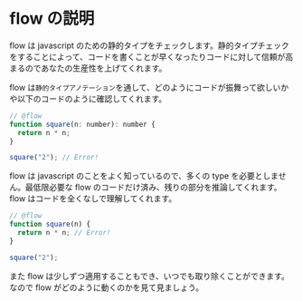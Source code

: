 # flow の説明

flow は javascript のための静的タイプをチェックします。静的タイプチェックをすることによって、コードを書くことが早くなったりコードに対して信頼が高まるのであなたの生産性を上げてくれます。

flow は`静的タイプアノテーション`を通して、どのようにコードが振舞って欲しいかや以下のコードのように確認してくれます。

```javascript
// @flow
function square(n: number): number {
  return n * n;
}

square("2"); // Error!
```

flow は javascript のことをよく知っているので、多くの type を必要としません。最低限必要な flow のコードだけ済み、残りの部分を推論してくれます。flow はコードを全くなしで理解してくれます。

```javascript
// @flow
function square(n) {
  return n * n; // Error!
}

square("2");
```

また flow は少しずつ適用することもでき、いつでも取り除くことができます。なので flow がどのように動くのかを見て見ましょう。
